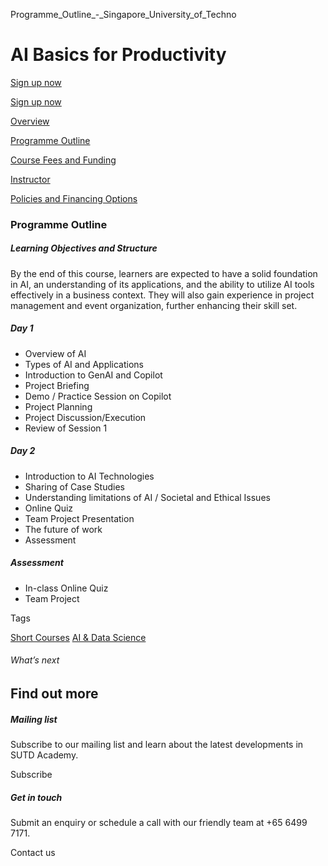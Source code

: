 Programme_Outline_-_Singapore_University_of_Techno



AI Basics for Productivity
==========================

[Sign up now](/admissions/academy/short-courses/short-courses-registration/?coursename=ai-basics-for-productivity%20&coursedate=20250516)

[Sign up now](/admissions/academy/short-courses/short-courses-registration/?coursename=ai-basics-for-productivity%20&coursedate=20250516)

[Overview](/course/ai-basics-for-productivity/#tabs)

[Programme Outline](/course/ai-basics-for-productivity/programme-outline/#tabs)

[Course Fees and Funding](/course/ai-basics-for-productivity/course-fees-and-funding/#tabs)

[Instructor](/course/ai-basics-for-productivity/instructor/#tabs)

[Policies and Financing Options](/course/ai-basics-for-productivity/policies-and-financing-options/#tabs)

### Programme Outline



##### **Learning Objectives and Structure**

By the end of this course, learners are expected to have a solid foundation in AI, an understanding of its applications, and the ability to utilize AI tools effectively in a business context. They will also gain experience in project management and event organization, further enhancing their skill set.

##### Day 1

* Overview of AI
* Types of AI and Applications
* Introduction to GenAI and Copilot
* Project Briefing
* Demo / Practice Session on Copilot
* Project Planning
* Project Discussion/Execution
* Review of Session 1

##### Day 2

* Introduction to AI Technologies
* Sharing of Case Studies
* Understanding limitations of AI / Societal and Ethical Issues
* Online Quiz
* Team Project Presentation
* The future of work
* Assessment

##### Assessment

* In-class Online Quiz
* Team Project

Tags

[Short Courses](/admissions/academy/courses-and-modules/?academy-type-course=780)
[AI & Data Science](/admissions/academy/courses-and-modules/?discipline=782)

###### What’s next

Find out more
-------------

##### Mailing list

Subscribe to our mailing list and learn about the latest developments in SUTD Academy.

Subscribe

##### Get in touch

Submit an enquiry or schedule a call with our friendly team at +65 6499 7171.

Contact us

